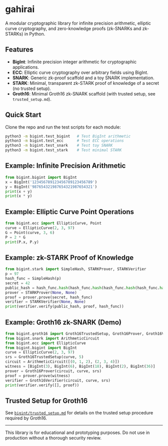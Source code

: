 # gahirai

A modular cryptographic library for infinite precision arithmetic, elliptic curve cryptography, and zero-knowledge proofs (zk-SNARKs and zk-STARKs) in Python.

## Features
- **BigInt**: Infinite precision integer arithmetic for cryptographic applications.
- **ECC**: Elliptic curve cryptography over arbitrary fields using BigInt.
- **SNARK**: Generic zk-proof scaffold and a toy SNARK implementation.
- **STARK**: Minimal, transparent zk-STARK proof of knowledge of a secret (no trusted setup).
- **Groth16**: Minimal Groth16 zk-SNARK scaffold (with trusted setup, see `trusted_setup.md`).

## Quick Start
Clone the repo and run the test scripts for each module:

```bash
python3 -m bigint.test_bigint   # Test BigInt arithmetic
python3 -m bigint.test_ecc      # Test ECC operations
python3 -m bigint.test_snark    # Test toy SNARK
python3 -m bigint.test_stark    # Test minimal STARK
```

## Example: Infinite Precision Arithmetic
```python
from bigint.bigint import BigInt
x = BigInt('123456789123456789123456789')
y = BigInt('987654321987654321987654321')
print(x + y)
print(x * y)
```

## Example: Elliptic Curve Point Operations
```python
from bigint.ecc import EllipticCurve, Point
curve = EllipticCurve(2, 3, 97)
G = Point(curve, 3, 6)
P = 2 * G
print(P.x, P.y)
```

## Example: zk-STARK Proof of Knowledge
```python
from bigint.stark import SimpleHash, STARKProver, STARKVerifier
p = 97
hash_func = SimpleHash(p)
secret = 42
public_hash = hash_func.hash(hash_func.hash(hash_func.hash(hash_func.hash(hash_func.hash(secret)))))
prover = STARKProver(None, None)
proof = prover.prove(secret, hash_func)
verifier = STARKVerifier(None, None)
print(verifier.verify(public_hash, proof, hash_func))
```

## Example: Groth16 zk-SNARK (Demo)
```python
from bigint.groth16 import Groth16TrustedSetup, Groth16Prover, Groth16Verifier
from bigint.snark import ArithmeticCircuit
from bigint.ecc import EllipticCurve
from bigint.bigint import BigInt
curve = EllipticCurve(2, 3, 97)
srs = Groth16TrustedSetup(curve, 5)
circuit = ArithmeticCircuit([(0, 1, 2), (2, 3, 4)])
witness = [BigInt(3), BigInt(6), BigInt(18), BigInt(2), BigInt(36)]
prover = Groth16Prover(circuit, curve, srs)
proof = prover.prove(witness)
verifier = Groth16Verifier(circuit, curve, srs)
print(verifier.verify([], proof))
```

## Trusted Setup for Groth16
See [`bigint/trusted_setup.md`](bigint/trusted_setup.md) for details on the trusted setup procedure required by Groth16.

---
This library is for educational and prototyping purposes. Do not use in production without a thorough security review.
